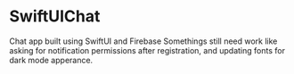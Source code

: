 # SwiftUIChat
Chat app built using SwiftUI and Firebase
Somethings still need work like asking for notification permissions after registration, and updating fonts for dark mode apperance. 
